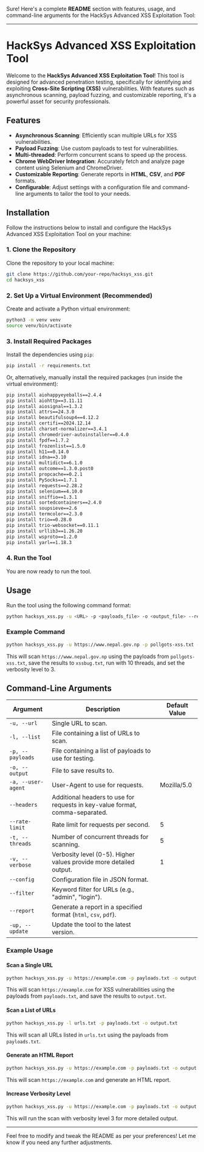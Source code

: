 Sure! Here's a complete **README** section with features, usage, and command-line arguments for the HackSys Advanced XSS Exploitation Tool:

---

# HackSys Advanced XSS Exploitation Tool

Welcome to the **HackSys Advanced XSS Exploitation Tool**! This tool is designed for advanced penetration testing, specifically for identifying and exploiting **Cross-Site Scripting (XSS)** vulnerabilities. With features such as asynchronous scanning, payload fuzzing, and customizable reporting, it's a powerful asset for security professionals.

## Features

- **Asynchronous Scanning**: Efficiently scan multiple URLs for XSS vulnerabilities.
- **Payload Fuzzing**: Use custom payloads to test for vulnerabilities.
- **Multi-threaded**: Perform concurrent scans to speed up the process.
- **Chrome WebDriver Integration**: Accurately fetch and analyze page content using Selenium and ChromeDriver.
- **Customizable Reporting**: Generate reports in **HTML**, **CSV**, and **PDF** formats.
- **Configurable**: Adjust settings with a configuration file and command-line arguments to tailor the tool to your needs.

## Installation

Follow the instructions below to install and configure the HackSys Advanced XSS Exploitation Tool on your machine:

### 1. Clone the Repository

Clone the repository to your local machine:

```bash
git clone https://github.com/your-repo/hacksys_xss.git
cd hacksys_xss
```

### 2. Set Up a Virtual Environment (Recommended)

Create and activate a Python virtual environment:

```bash
python3 -m venv venv
source venv/bin/activate
```

### 3. Install Required Packages

Install the dependencies using `pip`:

```bash
pip install -r requirements.txt
```

Or, alternatively, manually install the required packages (run inside the virtual environment):

```bash
pip install aiohappyeyeballs==2.4.4
pip install aiohttp==3.11.11
pip install aiosignal==1.3.2
pip install attrs==24.3.0
pip install beautifulsoup4==4.12.2
pip install certifi==2024.12.14
pip install charset-normalizer==3.4.1
pip install chromedriver-autoinstaller==0.4.0
pip install fpdf==1.7.2
pip install frozenlist==1.5.0
pip install h11==0.14.0
pip install idna==3.10
pip install multidict==6.1.0
pip install outcome==1.3.0.post0
pip install propcache==0.2.1
pip install PySocks==1.7.1
pip install requests==2.28.2
pip install selenium==4.10.0
pip install sniffio==1.3.1
pip install sortedcontainers==2.4.0
pip install soupsieve==2.6
pip install termcolor==2.3.0
pip install trio==0.28.0
pip install trio-websocket==0.11.1
pip install urllib3==1.26.20
pip install wsproto==1.2.0
pip install yarl==1.18.3
```

### 4. Run the Tool

You are now ready to run the tool.

## Usage

Run the tool using the following command format:

```bash
python hacksys_xss.py -u <URL> -p <payloads_file> -o <output_file> --report <report_format> [options]
```

### Example Command

```bash
python hacksys_xss.py -u https://www.nepal.gov.np -p pollgots-xss.txt -o xssbug.txt -t 10 -v 3
```

This will scan `https://www.nepal.gov.np` using the payloads from `pollgots-xss.txt`, save the results to `xssbug.txt`, run with 10 threads, and set the verbosity level to 3.

## Command-Line Arguments

| Argument         | Description                                                                 | Default Value          |
|------------------|-----------------------------------------------------------------------------|------------------------|
| `-u, --url`      | Single URL to scan.                                                           |                        |
| `-l, --list`     | File containing a list of URLs to scan.                                       |                        |
| `-p, --payloads` | File containing a list of payloads to use for testing.                        |                        |
| `-o, --output`   | File to save results to.                                                     |                        |
| `-a, --user-agent`| User-Agent to use for requests.                                              | Mozilla/5.0            |
| `--headers`      | Additional headers to use for requests in key-value format, comma-separated. |                        |
| `--rate-limit`   | Rate limit for requests per second.                                          | 5                      |
| `-t, --threads`  | Number of concurrent threads for scanning.                                   | 5                      |
| `-v, --verbose`  | Verbosity level (0-5). Higher values provide more detailed output.           | 1                      |
| `--config`       | Configuration file in JSON format.                                           |                        |
| `--filter`       | Keyword filter for URLs (e.g., "admin", "login").                            |                        |
| `--report`       | Generate a report in a specified format (`html`, `csv`, `pdf`).               |                        |
| `-up, --update`  | Update the tool to the latest version.                                       |                        |

### Example Usage

#### Scan a Single URL

```bash
python hacksys_xss.py -u https://example.com -p payloads.txt -o output.txt
```

This will scan `https://example.com` for XSS vulnerabilities using the payloads from `payloads.txt`, and save the results to `output.txt`.

#### Scan a List of URLs

```bash
python hacksys_xss.py -l urls.txt -p payloads.txt -o output.txt
```

This will scan all URLs listed in `urls.txt` using the payloads from `payloads.txt`.

#### Generate an HTML Report

```bash
python hacksys_xss.py -u https://example.com -p payloads.txt -o output.txt --report html
```

This will scan `https://example.com` and generate an HTML report.

#### Increase Verbosity Level

```bash
python hacksys_xss.py -u https://example.com -p payloads.txt -o output.txt -v 3
```

This will run the scan with verbosity level 3 for more detailed output.

---

Feel free to modify and tweak the README as per your preferences! Let me know if you need any further adjustments.
